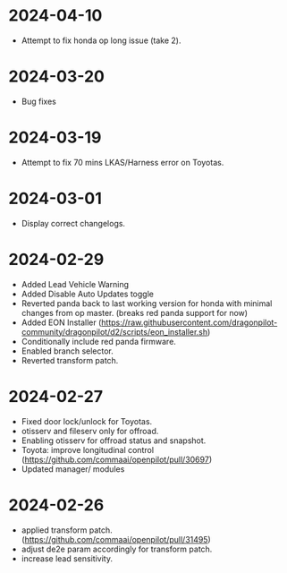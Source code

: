 2024-04-10
========================
* Attempt to fix honda op long issue (take 2).

2024-03-20
========================
* Bug fixes

2024-03-19
========================
* Attempt to fix 70 mins LKAS/Harness error on Toyotas.

2024-03-01
========================
* Display correct changelogs.


2024-02-29
========================
* Added Lead Vehicle Warning
* Added Disable Auto Updates toggle
* Reverted panda back to last working version for honda with minimal changes from op master. (breaks red panda support for now)
* Added EON Installer (https://raw.githubusercontent.com/dragonpilot-community/dragonpilot/d2/scripts/eon_installer.sh)
* Conditionally include red panda firmware.
* Enabled branch selector.
* Reverted transform patch.

2024-02-27
========================
* Fixed door lock/unlock for Toyotas.
* otisserv and fileserv only for offroad.
* Enabling otisserv for offroad status and snapshot.
* Toyota: improve longitudinal control (https://github.com/commaai/openpilot/pull/30697)
* Updated manager/ modules

2024-02-26
========================
* applied transform patch. (https://github.com/commaai/openpilot/pull/31495)
* adjust de2e param accordingly for transform patch.
* increase lead sensitivity.
